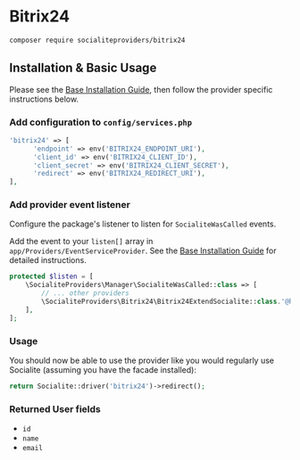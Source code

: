 # Bitrix24

```bash
composer require socialiteproviders/bitrix24
```

## Installation & Basic Usage

Please see the [Base Installation Guide](https://socialiteproviders.com/usage/), then follow the provider specific instructions below.

### Add configuration to `config/services.php`

```php
'bitrix24' => [
      'endpoint' => env('BITRIX24_ENDPOINT_URI'),
      'client_id' => env('BITRIX24_CLIENT_ID'),
      'client_secret' => env('BITRIX24_CLIENT_SECRET'),
      'redirect' => env('BITRIX24_REDIRECT_URI'),
],
```

### Add provider event listener

Configure the package's listener to listen for `SocialiteWasCalled` events.

Add the event to your `listen[]` array in `app/Providers/EventServiceProvider`. See
the [Base Installation Guide](https://socialiteproviders.com/usage/) for detailed instructions.

```php
protected $listen = [
    \SocialiteProviders\Manager\SocialiteWasCalled::class => [
        // ... other providers
        \SocialiteProviders\Bitrix24\Bitrix24ExtendSocialite::class.'@handle',
    ],
];
```

### Usage

You should now be able to use the provider like you would regularly use Socialite (assuming you have the facade installed):

```php
return Socialite::driver('bitrix24')->redirect();
```

### Returned User fields

- ``id``
- ``name``
- ``email``
